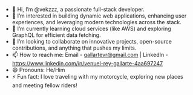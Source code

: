 - 👋 Hi, I’m @vekzzz, a passionate full-stack developer.
- 👀 I’m interested in building dynamic web applications, enhancing user experiences, and leveraging modern technologies across the stack.
- 🌱 I’m currently learning cloud services (like AWS) and exploring GraphQL for efficient data fetching.
- 💞️ I’m looking to collaborate on innovative projects, open-source contributions, and anything that pushes my limits.
- 📫 How to reach me: Email - gallartevr@gmail.com | LinkedIn - https://www.linkedin.com/in/venuel-rey-gallarte-4aa697247
- 😄 Pronouns: He/Him
- ⚡ Fun fact: I love traveling with my motorcycle, exploring new places and meeting fellow riders!

<!---
vekzzz/vekzzz is a ✨ special ✨ repository because its `README.md` (this file) appears on your GitHub profile.
You can click the Preview link to take a look at your changes.
--->
